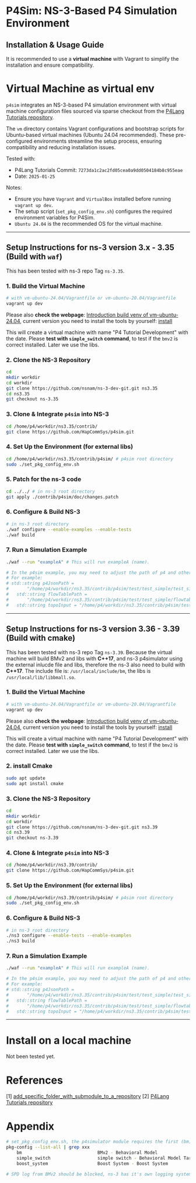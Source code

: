 # P4Sim: NS-3-Based P4 Simulation Environment

## Installation & Usage Guide

It is recommended to use a **virtual machine** with Vagrant to simplify the installation and ensure compatibility. 

# Virtual Machine as virtual env ##

`p4sim` integrates an NS-3-based P4 simulation environment with virtual machine configuration files sourced via sparse checkout from the [P4Lang Tutorials repository](https://github.com/p4lang/tutorials/tree/master).  

The `vm` directory contains Vagrant configurations and bootstrap scripts for Ubuntu-based virtual machines (Ubuntu 24.04 recommended). These pre-configured environments streamline the setup process, ensuring compatibility and reducing installation issues.  

Tested with:  
- P4Lang Tutorials Commit: `7273da1c2ac2fd05cea0a9dd0504184b8c955eae`  
- Date: `2025-01-25`

Notes:  
- Ensure you have `Vagrant` and `VirtualBox` installed before running `vagrant up dev`.
- The setup script (`set_pkg_config_env.sh`) configures the required environment variables for P4Sim.
- `Ubuntu 24.04` is the recommended OS for the virtual machine.

---

## Setup Instructions for ns-3 version 3.x - 3.35 (Build with `waf`)  

This has been tested with ns-3 repo Tag `ns-3.35`.

### 1. Build the Virtual Machine  
```bash
# with vm-ubuntu-24.04/Vagrantfile or vm-ubuntu-20.04/Vagrantfile
vagrant up dev
```

Please also **check the webpage**: [Introduction build venv of vm-ubuntu-24.04](https://github.com/p4lang/tutorials/tree/7273da1c2ac2fd05cea0a9dd0504184b8c955eae/vm-ubuntu-24.04#introduction), current version you need to install the tools by yourself: [install](https://github.com/p4lang/tutorials/tree/7273da1c2ac2fd05cea0a9dd0504184b8c955eae/vm-ubuntu-24.04#installing-open-source-p4-development-tools-on-the-vm)

This will create a virtual machine with name "P4 Tutorial Development" with the date. Please **test with `simple_switch` command**, to test if the `bmv2` is correct installed. Later we use the libs.

### 2. Clone the NS-3 Repository  
```bash
cd
mkdir workdir
cd workdir
git clone https://github.com/nsnam/ns-3-dev-git.git ns3.35
cd ns3.35
git checkout ns-3.35 
```

### 3. Clone & Integrate `p4sim` into NS-3  
```bash
cd /home/p4/workdir/ns3.35/contrib/
git clone https://github.com/HapCommSys/p4sim.git
```

### 4. Set Up the Environment (for external libs)
```bash
cd /home/p4/workdir/ns3.35/contrib/p4sim/ # p4sim root directory
sudo ./set_pkg_config_env.sh
```

### 5. Patch for the ns-3 code
```bash
cd ../../ # in ns-3 root directory
git apply ./contrib/p4sim/doc/changes.patch 
```

### 6. Configure & Build NS-3  
```bash
# in ns-3 root directory
./waf configure --enable-examples --enable-tests
./waf build
```

### 7. Run a Simulation Example  
```bash
./waf --run "exampleA" # This will run exampleA (name).

# In the p4sim example, you may need to adjust the path of p4 and other files.
# For example:
# std::string p4JsonPath =
#       "/home/p4/workdir/ns3.35/contrib/p4sim/test/test_simple/test_simple.json";
#   std::string flowTablePath =
#       "/home/p4/workdir/ns3.35/contrib/p4sim/test/test_simple/flowtable_0.txt";
#   std::string topoInput = "/home/p4/workdir/ns3.35/contrib/p4sim/test/test_simple/topo.txt";
```

---

## Setup Instructions for ns-3 version 3.36 - 3.39 (Build with cmake)

This has been tested with ns-3 repo Tag `ns-3.39`. Because the virtual machine will build BMv2 and libs with **C++17**, and ns-3 p4simulator using the external inlucde file and libs, therefore the ns-3 also need to build with **C++17**.
The include file is: `/usr/local/include/bm`, the libs is `/usr/local/lib/libbmall.so`.


### 1. Build the Virtual Machine  
```bash
# with vm-ubuntu-24.04/Vagrantfile or vm-ubuntu-20.04/Vagrantfile
vagrant up dev
```

Please also **check the webpage**: [Introduction build venv of vm-ubuntu-24.04](https://github.com/p4lang/tutorials/tree/7273da1c2ac2fd05cea0a9dd0504184b8c955eae/vm-ubuntu-24.04#introduction), current version you need to install the tools by yourself: [install](https://github.com/p4lang/tutorials/tree/7273da1c2ac2fd05cea0a9dd0504184b8c955eae/vm-ubuntu-24.04#installing-open-source-p4-development-tools-on-the-vm)

This will create a virtual machine with name "P4 Tutorial Development" with the date. Please **test with `simple_switch` command**, to test if the `bmv2` is correct installed. Later we use the libs.

### 2. install Cmake
```bash
sudo apt update
sudo apt install cmake

```

### 3. Clone the NS-3 Repository  
```bash
cd
mkdir workdir
cd workdir
git clone https://github.com/nsnam/ns-3-dev-git.git ns3.39
cd ns3.39
git checkout ns-3.39
```

### 4. Clone & Integrate `p4sim` into NS-3  
```bash
cd /home/p4/workdir/ns3.39/contrib/
git clone https://github.com/HapCommSys/p4sim.git
```

### 5. Set Up the Environment (for external libs)
```bash
cd /home/p4/workdir/ns3.39/contrib/p4sim/ # p4sim root directory
sudo ./set_pkg_config_env.sh
```

### 6. Configure & Build NS-3  
```bash
# in ns-3 root directory
./ns3 configure --enable-tests --enable-examples
./ns3 build
```

### 7. Run a Simulation Example  
```bash
./waf --run "exampleA" # This will run exampleA (name).

# In the p4sim example, you may need to adjust the path of p4 and other files.
# For example:
# std::string p4JsonPath =
#       "/home/p4/workdir/ns3.35/contrib/p4sim/test/test_simple/test_simple.json";
#   std::string flowTablePath =
#       "/home/p4/workdir/ns3.35/contrib/p4sim/test/test_simple/flowtable_0.txt";
#   std::string topoInput = "/home/p4/workdir/ns3.35/contrib/p4sim/test/test_simple/topo.txt";
```

---

# Install on a local machine

Not been tested yet.

# References

[1] [add_specific_folder_with_submodule_to_a_repository](https://www.reddit.com/r/git/comments/sme7k4/add_specific_folder_with_submodule_to_a_repository/)
[2] [P4Lang Tutorials repository](https://github.com/p4lang/tutorials/tree/master)

# Appendix

```bash
# set_pkg_config_env.sh, the p4simulator module requires the first (bm)
pkg-config --list-all | grep xxx
    bm                             BMv2 - Behavioral Model
    simple_switch                  simple switch - Behavioral Model Target Simple Switch
    boost_system                   Boost System - Boost System

# SPD log from BMv2 should be blocked, ns-3 has it's own logging system.

```
